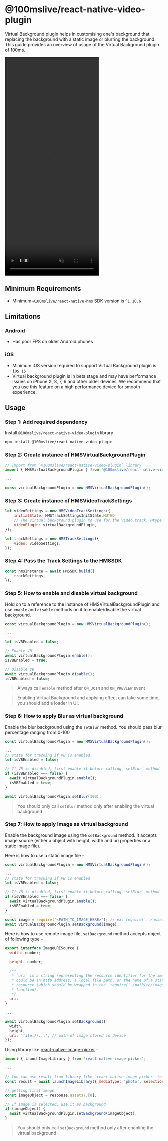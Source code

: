 # @100mslive/react-native-video-plugin


Virtual Background plugin helps in customising one's background that replacing the background with a static image or blurring the background.
This guide provides an overview of usage of the Virtual Background plugin of 100ms.

<video loop="true" autoplay="autoplay" controls="controls" id="vid" muted height="700" width="300">
    <source src="" type="video/mp4" />
</video>
<br />

## Minimum Requirements

- Minimum [`@100mslive/react-native-hms`](https://github.com/100mslive/100ms-react-native) SDK version is `^1.10.6`


## Limitations

### Android
- Has poor FPS on older Android phones

### iOS
- Minimum iOS version required to support Virtual Background plugin is `iOS 15`
- Virtual background plugin is in beta stage and may have performance issues on iPhone X, 8, 7, 6 and other older devices. We recommend that you use this feature on a high performance device for smooth experience.


## Usage

### Step 1: Add required dependency

Install `@100mslive/react-native-video-plugin` library

```bash
npm install @100mslive/react-native-video-plugin
```

### Step 2: Create instance of HMSVirtualBackgroundPlugin

```js
// Import from `@100mslive/react-native-video-plugin` library
import { HMSVirtualBackgroundPlugin } from '@100mslive/react-native-video-plugin';

...

const virtualBackgroundPlugin = new HMSVirtualBackgroundPlugin();
```

### Step 3: Create instance of HMSVideoTrackSettings

```js
let videoSettings = new HMSVideoTrackSettings({
    initialState: HMSTrackSettingsInitState.MUTED
    // The virtual background plugin to use for the video track. @type {HMSVirtualBackgroundPlugin}
    videoPlugin: virtualBackgroundPlugin,
});

let trackSettings = new HMSTrackSettings({
    video: videoSettings,
});
```

### Step 4: Pass the Track Settings to the HMSSDK

```js
const hmsInstance = await HMSSDK.build({
    trackSettings,
});
```

### Step 5: How to enable and disable virtual background

Hold on to a reference to the instance of HMSVirtualBackgroundPlugin and use `enable` and `disable` methods on it to enable/disable the virtual background.

```js
const virtualBackgroundPlugin = new HMSVirtualBackgroundPlugin();

...

let isVBEnabled = false;

// Enable VB
await virtualBackgroundPlugin.enable();
isVBEnabled = true;

// Disable VB
await virtualBackgroundPlugin.disable();
isVBEnabled = false;
```

> Always call `enable` method after `ON_JOIN` and `ON_PREVIEW` event

> Enabling Virtual Background and applying effect can take some time, you should add a loader in UI.

### Step 6: How to apply Blur as virtual background

Enable the blur background using the `setBlur` method. You should pass blur percentage ranging from 0-100

```js
const virtualBackgroundPlugin = new HMSVirtualBackgroundPlugin();

...
// state for tracking if VB is enabled
let isVBEnabled = false;

// If VB is disabled, first enable it before calling `setBlur` method
if (isVBEnabled === false) {
  await virtualBackgroundPlugin.enable();
  isVBEnabled = true;
}

await virtualBackgroundPlugin.setBlur(100);
```

> You should only call `setBlur` method only after enabling the virtual background

### Step 7: How to apply Image as virtual background

Enable the background image using the `setBackground` method. It accepts image source (either a object with height, width and uri properties or a static image file).

Here is how to use a static image file -

```js
const virtualBackgroundPlugin = new HMSVirtualBackgroundPlugin();

...
// state for tracking if VB is enabled
let isVBEnabled = false;

// If VB is disabled, first enable it before calling `setBlur` method
if (isVBEnabled === false) {
  await virtualBackgroundPlugin.enable();
  isVBEnabled = true;
}

const image = require('<PATH_TO_IMAGE_HERE>'); // ex: require('../assets/VB-1.jpg')
await virtualBackgroundPlugin.setBackground(image);
```

Here is how to use remote image file, `setBackground` method accepts object of following type -

```js
export interface ImageURISource {
  width: number;

  height: number;

  /**
   * `uri` is a string representing the resource identifier for the image, which
   * could be an http address, a local file path, or the name of a static image
   * resource (which should be wrapped in the `require('./path/to/image.png')`
   * function).
   */
  uri:
}

...

await virtualBackgroundPlugin.setBackground({
  width,
  height,
  uri: 'file://...', // path of image stored in device
});
```

Using library like [react-native-image-picker](https://www.npmjs.com/package/react-native-image-picker) -

```js
import { launchImageLibrary } from 'react-native-image-picker';

...

// You can use result from library like `react-native-image-picker` to use images from photo library
const result = await launchImageLibrary({ mediaType: 'photo', selectionLimit: 1 });

// getting first image
const imageObject = response.assets?.[0];

// If image is selected, use it as background
if (imageObject) {
  await virtualBackgroundPlugin.setBackground(imageObject);
}
```

> You should only call `setBackground` method only after enabling the virtual background
